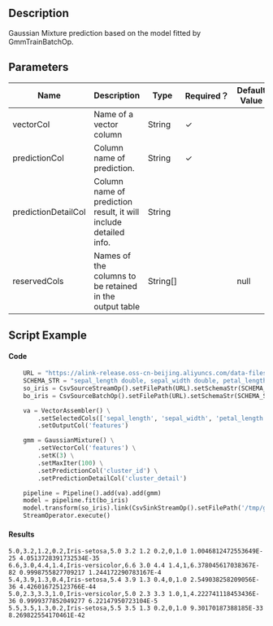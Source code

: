 ## Description
Gaussian Mixture prediction based on the model fitted by GmmTrainBatchOp.

## Parameters
| Name | Description | Type | Required？ | Default Value |
| --- | --- | --- | --- | --- |
| vectorCol | Name of a vector column | String | ✓ |  |
| predictionCol | Column name of prediction. | String | ✓ |  |
| predictionDetailCol | Column name of prediction result, it will include detailed info. | String |  |  |
| reservedCols | Names of the columns to be retained in the output table | String[] |  | null |


## Script Example
#### Code
```python
    URL = "https://alink-release.oss-cn-beijing.aliyuncs.com/data-files/iris.csv"
    SCHEMA_STR = "sepal_length double, sepal_width double, petal_length double, petal_width double, category string";
    so_iris = CsvSourceStreamOp().setFilePath(URL).setSchemaStr(SCHEMA_STR)
    bo_iris = CsvSourceBatchOp().setFilePath(URL).setSchemaStr(SCHEMA_STR)

    va = VectorAssembler() \
        .setSelectedCols(['sepal_length', 'sepal_width', 'petal_length', 'petal_width']) \
        .setOutputCol('features')

    gmm = GaussianMixture() \
        .setVectorCol('features') \
        .setK(3) \
        .setMaxIter(100) \
        .setPredictionCol('cluster_id') \
        .setPredictionDetailCol('cluster_detail')

    pipeline = Pipeline().add(va).add(gmm)
    model = pipeline.fit(bo_iris)
    model.transform(so_iris).link(CsvSinkStreamOp().setFilePath('/tmp/gmm_pred.csv'))
    StreamOperator.execute()
```

#### Results

```
5.0,3.2,1.2,0.2,Iris-setosa,5.0 3.2 1.2 0.2,0,1.0 1.0046812472553649E-25 4.0513728391732534E-35
6.6,3.0,4.4,1.4,Iris-versicolor,6.6 3.0 4.4 1.4,1,6.378045617038367E-82 0.9998755827709217 1.244172290783167E-4
5.4,3.9,1.3,0.4,Iris-setosa,5.4 3.9 1.3 0.4,0,1.0 2.549038258209056E-36 4.426016725123766E-44
5.0,2.3,3.3,1.0,Iris-versicolor,5.0 2.3 3.3 1.0,1,4.222741118453436E-36 0.9999377852049277 6.22147950723104E-5
5.5,3.5,1.3,0.2,Iris-setosa,5.5 3.5 1.3 0.2,0,1.0 9.30170187388185E-33 8.269822554170461E-42

```

